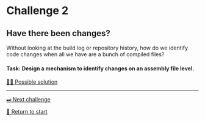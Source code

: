 # Challenge 2 

## Have there been changes?

Without looking at the build log or repository history, how do we identify code changes when all we have are a bunch of compiled files?

#### Task: Design a mechanism to identify changes on an assembly file level.

[🕵️‍♀ Possible solution](./Solutions/challenge2.md)

---------------------------------------
[⏭ Next challenge](./challenge3.md)

[🚦 Return to start](./start.md)